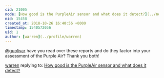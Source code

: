 ```yaml
---
cid: 21005
node: [How good is the PurpleAir sensor and what does it detect?](../notes/warren/01-04-2018/how-good-is-the-purpleair-sensor-and-what-does-it-detect)
nid: 15458
created_at: 2018-10-26 16:40:56 +0000
timestamp: 1540572056
uid: 1
author: [warren](../profile/warren)
---
```


[@guolivar](/profile/guolivar) have you read over these reports and do they factor into your assessment of the Purple Air? Thank you both!

[warren](../profile/warren) replying to: [How good is the PurpleAir sensor and what does it detect?](../notes/warren/01-04-2018/how-good-is-the-purpleair-sensor-and-what-does-it-detect)

